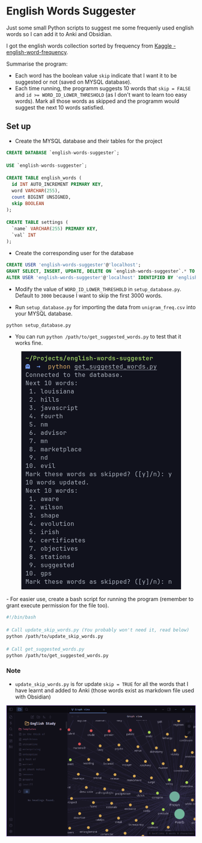 # English Words Suggester
Just some small Python scripts to suggest me some frequenly used english words so I can add it to Anki and Obsidian.

I got the english words collection sorted by frequency from [Kaggle - english-word-frequency](https://www.kaggle.com/datasets/rtatman/english-word-frequency).

Summarise the program:
- Each word has the boolean value `skip` indicate that I want it to be suggested or not (saved on MYSQL database).
- Each time running, the programm suggests 10 words that `skip = FALSE` and `id >= WORD_ID_LOWER_THRESHOLD` (as I don't want to learn too easy words). Mark all those words as skipped and the programm would suggest the next 10 words satisfied.
## Set up
- Create the MYSQL database and their tables for the project
```sql
CREATE DATABASE `english-words-suggester`;

USE `english-words-suggester`;

CREATE TABLE english_words (
  id INT AUTO_INCREMENT PRIMARY KEY,
  word VARCHAR(255),
  count BIGINT UNSIGNED,
  skip BOOLEAN
);

CREATE TABLE settings (
  `name` VARCHAR(255) PRIMARY KEY,
  `val` INT
);
```
- Create the corresponding user for the database
```sql
CREATE USER 'english-words-suggester'@'localhost'; 
GRANT SELECT, INSERT, UPDATE, DELETE ON `english-words-suggester`.* TO 'english-words-suggester'@'localhost'; 
ALTER USER 'english-words-suggester'@'localhost' IDENTIFIED BY 'english-words-suggester';
```

- Modify the value of `WORD_ID_LOWER_THRESHOLD` in `setup_database.py`. Default to `3000` because I want to skip the first 3000 words.

- Run `setup_database.py` for importing the data from `unigram_freq.csv` into your MYSQL database.
```python
python setup_database.py
```
- You can run `python /path/to/get_suggested_words.py` to test that it works fine.
<p align="center">
<img src="assets/cli.png" />
</p>
- For easier use, create a bash script for running the program (remember to grant execute permission for the file too).

```bash
#!/bin/bash

# Call update_skip_words.py (You probably won't need it, read below)
python /path/to/update_skip_words.py

# Call get_suggested_words.py
python /path/to/get_suggested_words.py
```

### Note
- `update_skip_words.py` is for update `skip = TRUE` for all the words that I have learnt and added to Anki (those words exist as markdown file used with Obsidian)

![obsidian-words](assets/obsidian-words.png)



